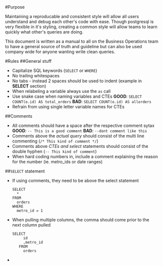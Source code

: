 #Purpose

Maintaining a reproducable and consistent style will allow all users understand and debug each other's code with ease. Though postgresql is very flexible in it's styling, creating a common style will allow teams to learn quickly what other's queries are doing. 

This document is written as a manual to all on the Business Operations team to have a general source of truth and guideline but can also be used company wide for anyone wanting write clean queries.

#Rules
##General stuff

* Capitalize SQL keywords (`SELECT` or `WHERE`)
* No trailing whitespaces
* No tabs - instead 2 spaces should be used to indent (example in **SELECT** section)
* When relabeling a variable always use the `as` call
* Use snake case when naming variables and CTEs 
   **GOOD**: `SELECT COUNT(o.id) AS total_orders`
   **BAD**: `SELECT COUNT(o.id) AS allorders`
* Refrain from using single letter variable names for CTEs

##Comments

* All comments should have a space after the respective comment sytax 
   **GOOD**: `-- This is a good comment`
   **BAD**: `--dont comment like this`
* Comments above the _actual query_ should consist of the multi line commenting (`/* This kind of comment */`)
* Comments above _CTEs and select_ statements should consist of the double hyphen (`-- This kind of comment`)
* When hard coding numbers in, include a comment explaining the reason for the number (ie. metro_ids or date ranges)


##`SELECT` statement

* If using comments, they need to be above the select statement
   ```-- This is pulling all orders for Birmingham
   SELECT 
     *
   FROM 
     orders
   WHERE 
     metro_id = 1
     ```
* When pulling multiple columns, the comma should come prior to the next column pulled 
   ```
   SELECT 
        id
        ,metro_id
      FROM 
        orders
    ```
*     
